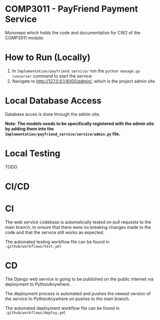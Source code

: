 # COMP3011 - PayFriend Payment Service
Monorepo which holds the code and documentation for CW2 of the COMP3011 module.

# How to Run (Locally)
1. In `Implementation/payfriend_service/` run the `python manage.py runserver` command to start the service
2. Navigate to http://127.0.0.1:8000/admin/, which is the project admin site

# Local Database Access
Database acces is done through the admin site. 

**Note: The models needs to be specifically registered with the admin site by adding them into the `Implementation/payfriend_service/service/admin.py` file.**

# Local Testing
TODO

# CI/CD

# CI
The web service codebase is automatically tested on pull requests to the main branch, to ensure that there were no breaking changes made to the code and that the service still works as expected.

The automated testing workflow file can be found in `.github/workflows/test.yml`

# CD
The Django web service is going to be published on the public internet via deployment to PythonAnywhere.

The deployment process is automated and pushes the newest version of the service to PythonAnywhere on pushes to the main branch.

The automated deployment workflow file can be found in `.github/workflows/deploy.yml`
